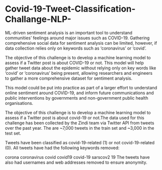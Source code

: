 # Covid-19-Tweet-Classification-Challange-NLP-



ML-driven sentiment analysis is an important tool to understand communities’ feelings around major issues such as COVID-19. Gathering comprehensive social data for sentiment analysis can be limited, however, if data collection relies only on keywords such as ‘coronavirus’ or ‘covid’.

The objective of this challenge is to develop a machine learning model to assess if a Twitter post is about COVID-19 or not. This model will help gather tweet data about the epidemic without relying only on key words like ‘covid’ or ‘coronavirus’ being present, allowing researchers and engineers to gather a more comprehensive dataset for sentiment analysis.

This model could be put into practice as part of a larger effort to understand online sentiment around COVID-19, and inform future communications and public interventions by governments and non-government public health organisations.


The objective of this challenge is to develop a machine learning model to assess if a Twitter post is about covid-19 or not.The data used for this challenge has been collected by the Zindi team via Twitter API from tweets over the past year. The are ~7,000 tweets in the train set and ~3,000 in the test set.

Tweets have been classified as covid-19-related (1) or not covid-19-related (0). All tweets have had the following keywords removed:

corona
coronavirus
covid
covid19
covid-19
sarscov2
19
The tweets have also had usernames and web addresses removed to ensure anonymity.
